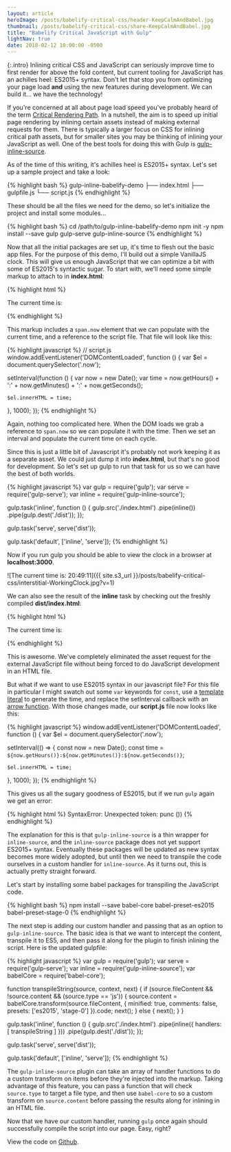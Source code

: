 ```yaml
---
layout: article
heroImage: /posts/babelify-critical-css/header-KeepCalmAndBabel.jpg
thumbnail: /posts/babelify-critical-css/share-KeepCalmAndBabel.jpg
title: "Babelify Critical JavaScript with Gulp"
lightNav: true
date: 2018-02-12 10:00:00 -0500
---
```

{:.intro}
Inlining critical CSS and JavaScript can seriously improve time to first render for above the fold content, but current tooling for JavaScript has an achilles heel: ES2015+ syntax. Don't let that stop you from optimizing your page load __and__ using the new features during development. We can build it... we have the technology!

If you're concerned at all about page load speed you've probably heard of the term [Critical Rendering Path](https://developers.google.com/web/fundamentals/performance/critical-rendering-path/). In a nutshell, the aim is to speed up initial page rendering by inlining certain assets instead of making external requests for them. There is typically a larger focus on CSS for inlining critical path assets, but for smaller sites you may be thinking of inlining your JavaScript as well. One of the best tools for doing this with Gulp is [gulp-inline-source](https://www.npmjs.com/package/gulp-inline-source).

As of the time of this writing, it's achilles heel is ES2015+ syntax. Let's set up a sample project and take a look:

{% highlight bash %}
gulp-inline-babelify-demo
├── index.html
├── gulpfile.js
└── script.js
{% endhighlight %}

These should be all the files we need for the demo, so let's initialize the project and install some modules...

{% highlight bash %}
cd /path/to/gulp-inline-babelify-demo
npm init -y
npm install --save gulp gulp-serve gulp-inline-source
{% endhighlight %}

Now that all the initial packages are set up, it's time to flesh out the basic app files. For the purpose of this demo, I'll build out a simple VanillaJS clock. This will give us enough JavaScript that we can optimize a bit with some of ES2015's syntactic sugar. To start with, we'll need some simple markup to attach to in **index.html**:

{% highlight html %}
<!-- index.html -->
<!DOCTYPE html>
<html>
  <head>
    <title>Babelify Your Critical JavaScript with Gulp</title>
  </head>
  <body>
    <p>The current time is: <span class="now"></span></p>
    <script type="text/javascript" src="script.js" inline></script>
  </body>
</html>
{% endhighlight %}

This markup includes a `span.now` element that we can populate with the current time, and a reference to the script file. That file will look like this:

{% highlight javascript %}
// script.js
window.addEventListener('DOMContentLoaded', function () {
  var $el = document.querySelector('.now');

  setInterval(function () {
    var now = new Date();
    var time = now.getHours() + ':' + now.getMinutes() + ':' + now.getSeconds();

    $el.innerHTML = time;
  }, 1000);
});
{% endhighlight %}

Again, nothing too complicated here. When the DOM loads we grab a reference to `span.now` so we can populate it with the time. Then we set an interval and populate the current time on each cycle.

Since this is just a little bit of Javascript it's probably not work keeping it as a separate asset. We could just dump it into **index.html**, but that's no good for development. So let's set up gulp to run that task for us so we can have the best of both worlds.

{% highlight javascript %}
var gulp = require('gulp');
var serve = require('gulp-serve');
var inline = require('gulp-inline-source');

gulp.task('inline', function () {
  gulp.src('./index.html')
    .pipe(inline())
    .pipe(gulp.dest('./dist'));
});

gulp.task('serve', serve('dist'));

gulp.task('default', ['inline', 'serve']);
{% endhighlight %}

Now if you run gulp you should be able to view the clock in a browser at **localhost:3000**.

![The current time is: 20:49:11]({{ site.s3_url }}/posts/babelify-critical-css/interstitial-WorkingClock.jpg?v=1)

We can also see the result of the **inline** task by checking out the freshly compiled **dist/index.html**:

{% highlight html %}
<!-- dist/index.html -->
<!DOCTYPE html>
<html>
  <head>
    <title>Babelify Your Inline JavaScript with Gulp</title>
  </head>
  <body>
    <p>The current time is: <span class="now"></span></p>
    <script type="text/javascript">window.addEventListener("DOMContentLoaded",function(){var e=document.querySelector(".now");setInterval(function(){var n=new Date,t=n.getHours()+":"+n.getMinutes()+":"+n.getSeconds();e.innerHTML=t},1e3)});</script>
  </body>
</html>
{% endhighlight %}

This is awesome. We've completely eliminated the asset request for the external JavaScript file without being forced to do JavaScript development in an HTML file.

But what if we want to use ES2015 syntax in our javascript file? For this file in particular I might swatch out some `var` keywords for `const`, use a [template literal](https://developer.mozilla.org/en-US/docs/Web/JavaScript/Reference/Template_literals) to generate the time, and replace the setInterval callback with an [arrow function](https://developer.mozilla.org/en-US/docs/Web/JavaScript/Reference/Functions/Arrow_functions). With those changes made, our **script.js** file now looks like this:

{% highlight javascript %}
window.addEventListener('DOMContentLoaded', function () {
  var $el = document.querySelector('.now');

  setInterval(() => {
    const now = new Date();
    const time = `${now.getHours()}:${now.getMinutes()}:${now.getSeconds()}`;

    $el.innerHTML = time;
  }, 1000);
});
{% endhighlight %}

This gives us all the sugary goodness of ES2015, but if we run `gulp` again we get an error:

{% highlight html %}
SyntaxError: Unexpected token: punc ())
{% endhighlight %}

The explanation for this is that `gulp-inline-source` is a thin wrapper for `inline-source`, and the `inline-source` package does not yet support ES2015+ syntax. Eventually these packages will be updated as new syntax becomes more widely adopted, but until then we need to transpile the code ourselves in a custom handler for `inline-source`. As it turns out, this is actually pretty straight forward.

Let's start by installing some babel packages for transpiling the JavaScript code.

{% highlight bash %}
npm install --save babel-core babel-preset-es2015 babel-preset-stage-0
{% endhighlight %}

The next step is adding our custom handler and passing that as an option to `gulp-inline-source`. The basic idea is that we want to intercept the content, transpile it to ES5, and then pass it along for the plugin to finish inlining the script. Here is the updated gulpfile:

{% highlight javascript %}
var gulp = require('gulp');
var serve = require('gulp-serve');
var inline = require('gulp-inline-source');
var babelCore = require('babel-core');

function transpileString(source, context, next) {
  if (source.fileContent && !source.content && (source.type == 'js')) {
    source.content = babelCore.transform(source.fileContent, {
      minified: true,
      comments: false,
      presets: ['es2015', 'stage-0']
    }).code;
    next();
  } else {
    next();
  }
}

gulp.task('inline', function () {
  gulp.src('./index.html')
    .pipe(inline({ handlers: [ transpileString ] }))
    .pipe(gulp.dest('./dist'));
});

gulp.task('serve', serve('dist'));

gulp.task('default', ['inline', 'serve']);
{% endhighlight %}

The `gulp-inline-source` plugin can take an array of handler functions to do a custom transform on items before they're injected into the markup. Taking advantage of this feature, you can pass a function that will check `source.type` to target a file type, and then use `babel-core` to so a custom transform on `source.content` before passing the results along for inlining in an HTML file.

Now that we have our custom handler, running `gulp` once again should successfully compile the script into our page. Easy, right?

View the code on [Github](https://github.com/sstadt/gulp-inline-babelify-demo).
